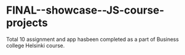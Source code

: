 # FINAL--showcase--JS-course-projects
Total 10 assignment and app hasbeen completed as a part of Business college Helsinki course. 
